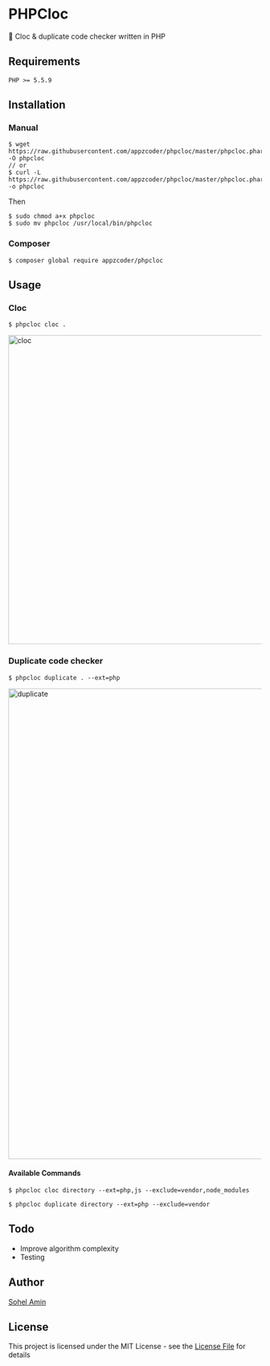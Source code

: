 
# PHPCloc
:rocket: Cloc & duplicate code checker written in PHP

## Requirements
    PHP >= 5.5.9

## Installation
### Manual
```
$ wget https://raw.githubusercontent.com/appzcoder/phpcloc/master/phpcloc.phar -O phpcloc
// or
$ curl -L https://raw.githubusercontent.com/appzcoder/phpcloc/master/phpcloc.phar -o phpcloc
```
Then
```
$ sudo chmod a+x phpcloc
$ sudo mv phpcloc /usr/local/bin/phpcloc
```

### Composer
```
$ composer global require appzcoder/phpcloc
```

## Usage
### Cloc
```
$ phpcloc cloc .
```
<img width="614" alt="cloc" src="https://user-images.githubusercontent.com/1708683/40279910-0c5d093e-5c6d-11e8-86e8-d78d59a4acbe.png">

### Duplicate code checker
```
$ phpcloc duplicate . --ext=php
```
<img width="935" alt="duplicate" src="https://user-images.githubusercontent.com/1708683/40279915-21336d30-5c6d-11e8-910c-e56e1349f5a6.png">

#### Available Commands
```
$ phpcloc cloc directory --ext=php,js --exclude=vendor,node_modules
```

```
$ phpcloc duplicate directory --ext=php --exclude=vendor
```

## Todo
- Improve algorithm complexity
- Testing

## Author

[Sohel Amin](http://sohelamin.com)

## License

This project is licensed under the MIT License - see the [License File](LICENSE) for details
